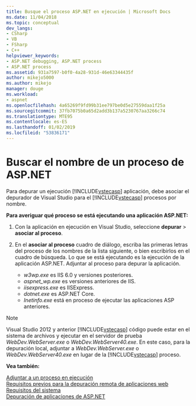 ```yaml
---
title: Busque el proceso ASP.NET en ejecución | Microsoft Docs
ms.date: 11/04/2018
ms.topic: conceptual
dev_langs:
- CSharp
- VB
- FSharp
- C++
helpviewer_keywords:
- ASP.NET debugging, ASP.NET process
- ASP.NET process
ms.assetid: 931a7597-b0f0-4a28-931d-46e63344435f
author: mikejo5000
ms.author: mikejo
manager: douge
ms.workload:
- aspnet
ms.openlocfilehash: 4a65269f9fd99b31ee797be0d5e27559daa1f25a
ms.sourcegitcommit: 37fb7075b0a65d2add3b137a5230767aa3266c74
ms.translationtype: MTE95
ms.contentlocale: es-ES
ms.lasthandoff: 01/02/2019
ms.locfileid: "53836171"
---
```

# <a name="find-the-name-of-the-aspnet-process"></a>Buscar el nombre de un proceso de ASP.NET

Para depurar un ejecución [!INCLUDE[vstecasp](../code-quality/includes/vstecasp_md.md)] aplicación, debe asociar el depurador de Visual Studio para el [!INCLUDE[vstecasp](../code-quality/includes/vstecasp_md.md)] procesos por nombre.

**Para averiguar qué proceso se está ejecutando una aplicación ASP.NET:**

1. Con la aplicación en ejecución en Visual Studio, seleccione **depurar** > **asociar al proceso**. 
   
1. En el **asociar al proceso** cuadro de diálogo, escriba las primeras letras del proceso de los nombres de la lista siguiente, o bien escribirlos en el cuadro de búsqueda. Lo que se está ejecutando es la ejecución de la aplicación ASP.NET. Adjuntar al proceso para depurar la aplicación. 
   
    - *w3wp.exe* es IIS 6.0 y versiones posteriores. 
    - *aspnet_wp.exe* es versiones anteriores de IIS.
    - *iisexpress.exe* es IISExpress.
    - *dotnet.exe* es ASP.NET Core.
    - *Inetinfo.exe* está en proceso de ejecutar las aplicaciones ASP anteriores. 

>[!NOTE]
>Visual Studio 2012 y anterior [!INCLUDE[vstecasp](../code-quality/includes/vstecasp_md.md)] código puede estar en el sistema de archivos y ejecutar en el servidor de prueba *WebDev.WebServer.exe* o *WebDev.WebServer40.exe*. En este caso, para la depuración local, adjuntar a *WebDev.WebServer.exe* o *WebDev.WebServer40.exe* en lugar de la [!INCLUDE[vstecasp](../code-quality/includes/vstecasp_md.md)] proceso. 

**Vea también:**

 [Adjuntar a un proceso en ejecución](../debugger/attach-to-running-processes-with-the-visual-studio-debugger.md)  
 [Requisitos previos para la depuración remota de aplicaciones web](/visualstudio/debugger/remote-debugging-aspnet-on-a-remote-iis-7-5-computer)   
 [Requisitos del sistema](../debugger/aspnet-debugging-system-requirements.md)   
 [Depuración de aplicaciones de ASP.NET](../debugger/how-to-enable-debugging-for-aspnet-applications.md)